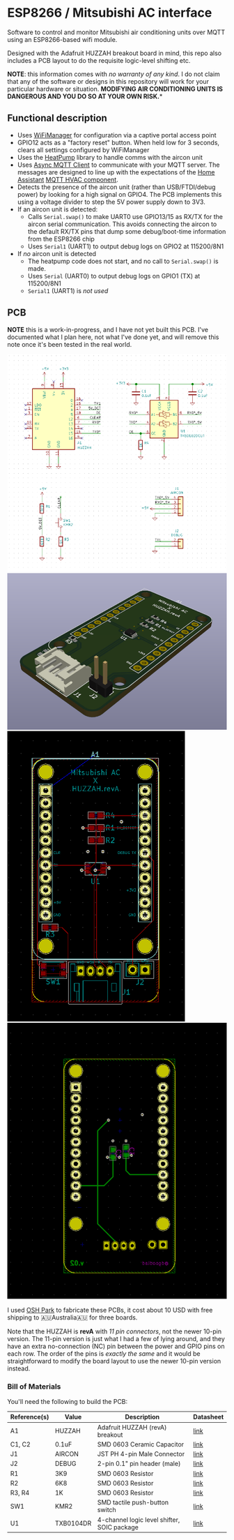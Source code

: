 # ESP8266 / Mitsubishi AC interface

Software to control and monitor Mitsubishi air conditioning units over MQTT
using an ESP8266-based wifi module.

Designed with the Adafruit HUZZAH breakout board in mind, this repo also
includes a PCB layout to do the requisite logic-level shifting etc.

**NOTE**: this information comes with _no warranty of any kind_. I do not claim
that any of the software or designs in this repository will work for your
particular hardware or situation. **MODIFYING AIR CONDITIONING UNITS IS
DANGEROUS AND YOU DO SO AT YOUR OWN RISK.***

## Functional description

* Uses [WiFiManager](https://github.com/tzapu/WiFiManager/tree/development) for
  configuration via a captive portal access point
* GPIO12 acts as a "factory reset" button. When held low for 3 seconds, clears
  all settings configured by WiFiManager
* Uses the [HeatPump](https://github.com/SwiCago/HeatPump) library to handle
  comms with the aircon unit
* Uses [Async MQTT Client](https://github.com/marvinroger/async-mqtt-client) to
  communicate with your MQTT server. The messages are designed to line up with
  the expectations of the [Home Assistant](https://www.home-assistant.io/) [MQTT
  HVAC component](https://www.home-assistant.io/components/climate.mqtt/).
* Detects the presence of the aircon unit (rather than USB/FTDI/debug power) by
  looking for a high signal on GPIO4. The PCB implements this using a voltage
  divider to step the 5V power supply down to 3V3.
* If an aircon unit is detected:
    * Calls `Serial.swap()` to make UART0 use GPIO13/15 as RX/TX for the aircon
      serial communication. This avoids connecting the aircon to the default
      RX/TX pins that dump some debug/boot-time information from the ESP8266
      chip
    * Uses `Serial1` (UART1) to output debug logs on GPIO2 at 115200/8N1
* If _no_ aircon unit is detected
    * The heatpump code does not start, and no call to `Serial.swap()` is made.
    * Uses `Serial` (UART0) to output debug logs on GPIO1 (TX) at 115200/8N1
    * `Serial1` (UART1) is *not used*

## PCB

**NOTE** this is a work-in-progress, and I have not yet built this PCB. I've
documented what I plan here, not what I've done yet, and will remove this note
once it's been tested in the real world.

![PCB Schematic](docs/images/pcb-schematic.png?raw=true)
![PCB 3D Render](docs/images/pcb-render.png?raw=true)
![PCB Layout (top-side)](docs/images/pcb-layout-top.png?raw=true)
![PCB Layout (bottom-side)](docs/images/pcb-layout-bottom.png?raw=true)

I used [OSH Park](https://oshpark.com/) to fabricate these PCBs, it cost about
10 USD with free shipping to 🇦🇺Australia🇦🇺 for three boards.

Note that the HUZZAH is **revA** with _11 pin connectors_, not the newer 10-pin
version. The 11-pin version is just what I had a few of lying around, and they
have an extra no-connection (NC) pin between the power and GPIO pins on each
row. The order of the pins is _exactly the same_ and it would be straightforward
to modify the board layout to use the newer 10-pin version instead.

### Bill of Materials

You'll need the following to build the PCB:

| Reference(s) | Value     | Description                                 | Datasheet                                                           |
| ------------ | -----     | -----------                                 | ---------                                                           |
| A1           | HUZZAH    | Adafruit HUZZAH (revA) breakout             | [link](https://learn.adafruit.com/adafruit-huzzah-esp8266-breakout) |
| C1, C2       | 0.1uF     | SMD 0603 Ceramic Capacitor                  | [link]()                                                            |
| J1           | AIRCON    | JST PH 4-pin Male Connector                 | [link](http://www.jst-mfg.com/product/pdf/eng/ePH.pdf)              |
| J2           | DEBUG     | 2-pin 0.1" pin header (male)                | [link]()                                                            |
| R1           | 3K9       | SMD 0603 Resistor                           | [link]()                                                            |
| R2           | 6K8       | SMD 0603 Resistor                           | [link]()                                                            |
| R3, R4       | 1K        | SMD 0603 Resistor                           | [link]()                                                            |
| SW1          | KMR2      | SMD tactile push-button switch              | [link](https://www.ckswitches.com/media/1479/kmr2.pdf)              |
| U1           | TXB0104DR | 4-channel logic level shifter, SOIC package | [link](http://www.ti.com/lit/ds/symlink/txb0104.pdf)                |
